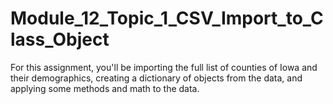 # Module_12_Topic_1_CSV_Import_to_Class_Object
For this assignment, you'll be importing the full list of counties of Iowa and their demographics, creating a dictionary of objects from the data, and applying some methods and math to the data.
